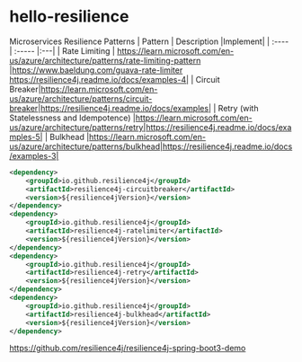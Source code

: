# hello-resilience

Microservices Resilience Patterns
| Pattern | Description |Implement|
| :---- | :----- |:---|
| Rate Limiting | https://learn.microsoft.com/en-us/azure/architecture/patterns/rate-limiting-pattern |https://www.baeldung.com/guava-rate-limiter https://resilience4j.readme.io/docs/examples-4|
| Circuit Breaker|<https://learn.microsoft.com/en-us/azure/architecture/patterns/circuit-breaker>|https://resilience4j.readme.io/docs/examples|
| Retry (with Statelessness and Idempotence) |https://learn.microsoft.com/en-us/azure/architecture/patterns/retry|https://resilience4j.readme.io/docs/examples-5|
| Bulkhead |https://learn.microsoft.com/en-us/azure/architecture/patterns/bulkhead|https://resilience4j.readme.io/docs/examples-3|

```xml
<dependency>
    <groupId>io.github.resilience4j</groupId>
    <artifactId>resilience4j-circuitbreaker</artifactId>
    <version>${resilience4jVersion}</version>
</dependency>
<dependency>
    <groupId>io.github.resilience4j</groupId>
    <artifactId>resilience4j-ratelimiter</artifactId>
    <version>${resilience4jVersion}</version>
</dependency>
<dependency>
    <groupId>io.github.resilience4j</groupId>
    <artifactId>resilience4j-retry</artifactId>
    <version>${resilience4jVersion}</version>
</dependency>
<dependency>
    <groupId>io.github.resilience4j</groupId>
    <artifactId>resilience4j-bulkhead</artifactId>
    <version>${resilience4jVersion}</version>
</dependency>
```

https://github.com/resilience4j/resilience4j-spring-boot3-demo
